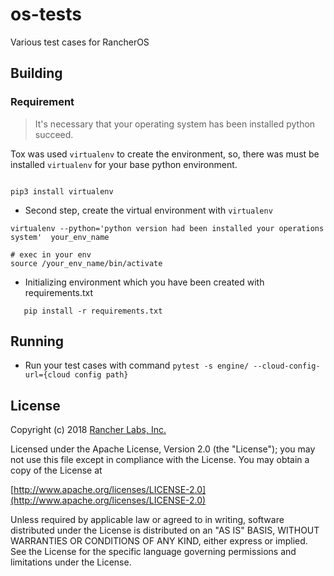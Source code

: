 os-tests
========

Various test cases for RancherOS

## Building

### Requirement

> It's necessary that your operating system has been installed python succeed.

 Tox was used `virtualenv` to create the environment, so, there was must be installed `virtualenv` for your base python environment.
 
 ```angular2html

pip3 install virtualenv

```

* Second step, create the virtual environment with `virtualenv`

```angular2html
virtualenv --python='python version had been installed your operations system'  your_env_name

# exec in your env
source /your_env_name/bin/activate

```

* Initializing environment which you have been created with requirements.txt

 ```angular2html
    pip install -r requirements.txt
 ```


## Running

* Run your test cases with command `pytest -s engine/ --cloud-config-url={cloud config path}`


## License
Copyright (c) 2018 [Rancher Labs, Inc.](http://rancher.com)

Licensed under the Apache License, Version 2.0 (the "License");
you may not use this file except in compliance with the License.
You may obtain a copy of the License at

[http://www.apache.org/licenses/LICENSE-2.0](http://www.apache.org/licenses/LICENSE-2.0)

Unless required by applicable law or agreed to in writing, software
distributed under the License is distributed on an "AS IS" BASIS,
WITHOUT WARRANTIES OR CONDITIONS OF ANY KIND, either express or implied.
See the License for the specific language governing permissions and
limitations under the License.
